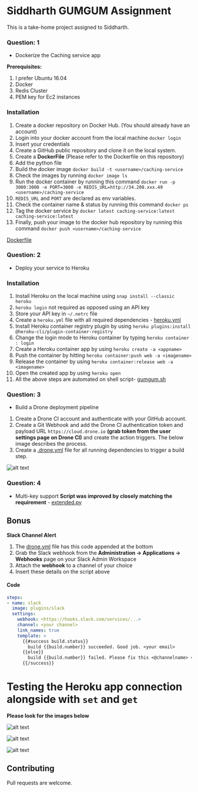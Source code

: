 # Siddharth GUMGUM Assignment

This is a take-home project assigned to Siddharth.

### Question: 1

- Dockerize the Caching service app

**Prerequisites:**

1) I prefer Ubuntu 16.04
2) Docker
3) Redis Cluster
4) PEM key for Ec2 instances


### Installation

1) Create a docker repository on Docker Hub. (You should already have an account)
2) Login into your docker account from the local machine ```docker login ```
3) Insert your credentials
4) Create a GitHub public repository and clone it on the local system.
4) Create a **DockerFile** (Please refer to the Dockerfile on this repository)
5) Add the python file
6) Build the docker image ``` docker build -t <username>/caching-service ```
7) Check the images by running ``` docker image ls ```
8) Run the docker container by running this command ``` docker run -p 3000:3000 -e PORT=3000 -e REDIS_URL=http://34.208.xxx.49 <username>/caching-service ```
9) ``` REDIS_URL ``` and ``` PORT ``` are declared as env variables.
10) Check the container name & status by running this command ``` docker ps ```
11) Tag the docker service by ``` docker latest caching-service:latest caching-service:latest ```
13) Finally, push your image to the docker hub repository by running this command ``` docker push <username>/caching-service ```

[Dockerfile](https://github.com/vellore007/sidgumgum/blob/master/Dockerfile)


### Question: 2

- Deploy your service to Heroku

### Installation

1) Install Heroku on the local machine using ``` snap install --classic heroku ```
2) ``` heroku login ``` not required as opposed using an API key
3) Store your API key in ``` ~/.netrc ``` file
4) Create a ``` heroku.yml ``` file with all required dependencies - [heroku.yml](https://github.com/vellore007/sidgumgum/blob/master/heroku.yml)
5) Install Heroku container registry plugin by using ``` heroku plugins:install @heroku-cli/plugin-container-registry ```
6) Change the login mode to Heroku container by typing ``` heroku container : login ```
7) Create a Heroku container app by using ``` heroku create -a <appname> ```
8) Push the container by hitting ``` heroku container:push web -a <imagename> ```
9) Release the container by using ``` heroku container:release web -a <imagename> ```
10) Open the created app by using ``` heroku open ```
11) All the above steps are automated on shell script- [gumgum.sh](https://github.com/vellore007/sidgumgum/blob/master/gumgum.sh)


### Question: 3

- Build a Drone deployment pipeline

1) Create a Drone CI account and authenticate with your GitHub account.
2) Create a Git Webhook and add the Drone CI authentication token and payload URL ``` https://cloud.drone.io ``` **(grab token from the user settings page on Drone CI)** and create the action triggers. The below image describes the process.
3) Create a [.drone.yml](https://github.com/vellore007/sidgumgum/blob/master/.drone.yml) file for all running dependencies to trigger a build step.

![alt text](https://sid-gumgum.s3-us-west-2.amazonaws.com/GitWebhooks.png)

### Question: 4

- Multi-key support
**Script was improved by closely matching the requirement** - [extended.py](https://github.com/vellore007/sidgumgum/blob/master/extended.py)

## Bonus

**Slack Channel Alert**

1) The [drone.yml](https://github.com/vellore007/sidgumgum/blob/master/.drone.yml) file has this code appended at the bottom
2) Grab the Slack webhook from the **Administration -> Applications -> Webhooks** page on your Slack Admin Workspace
3) Attach the **webhook** to a channel of your choice
4) Insert these details on the script above

#### Code
``` yml
steps:
- name: slack
  image: plugins/slack
  settings:
    webhook: <https://hooks.slack.com/services/...>
    channel: <your channel>
    link_names: true
    template: >
      {{#success build.status}}
        build {{build.number}} succeeded. Good job. <your email>
      {{else}}
        build {{build.number}} failed. Please fix this <@channelname> <@someone>
      {{/success}}
```

# Testing the Heroku app connection alongside with ``` set ``` and ``` get ```

**Please look for the images below**

![alt text](https://sid-gumgum.s3-us-west-2.amazonaws.com/RedisConnection.png)

![alt text](https://sid-gumgum.s3-us-west-2.amazonaws.com/PostKey.png)

![alt text](https://sid-gumgum.s3-us-west-2.amazonaws.com/GetKey.png)







## Contributing
Pull requests are welcome.
